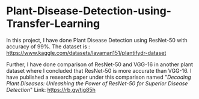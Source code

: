 # Plant-Disease-Detection-using-Transfer-Learning

In this project, I have done Plant Disease Detection using ResNet-50 with accuracy of 99%. 
The dataset is : https://www.kaggle.com/datasets/lavaman151/plantifydr-dataset 

Further, I have done comparison of ResNet-50 and VGG-16 in another plant dataset where I concluded that ResNet-50 is more accurate than VGG-16. 
I have published a research paper under this comparison named "*Decoding Plant Diseases: Unleashing the Power of ResNet-50 for Superior Disease Detection*"
Link: https://rb.gy/tjg85h
